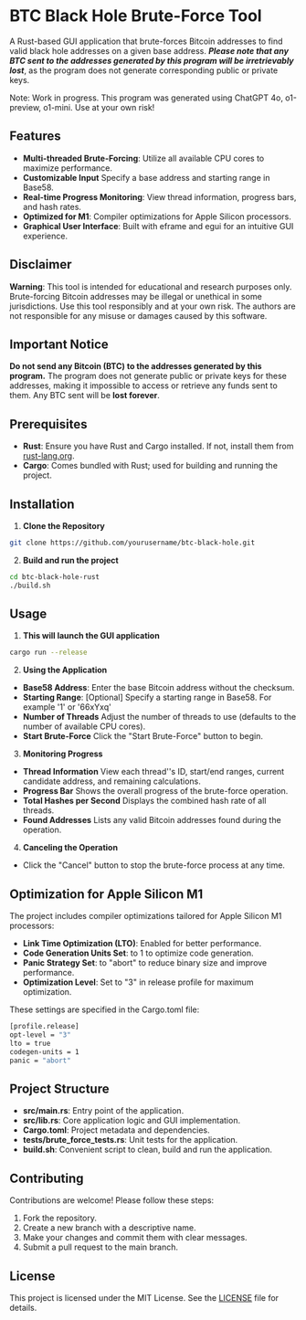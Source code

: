 BTC Black Hole Brute-Force Tool
===============================

A Rust-based GUI application that brute-forces Bitcoin addresses to find valid black hole addresses on a given base address. ***Please note that any BTC sent to the addresses generated by this program will be irretrievably lost***, as the program does not generate corresponding public or private keys.

Note: Work in progress. This program was generated using ChatGPT 4o, o1-preview, o1-mini. Use at your own risk!

Features
--------

* **Multi-threaded Brute-Forcing**: Utilize all available CPU cores to maximize performance.
* **Customizable Input** Specify a base address and starting range in Base58.
* **Real-time Progress Monitoring**: View thread information, progress bars, and hash rates.
* **Optimized for M1**: Compiler optimizations for Apple Silicon processors.
* **Graphical User Interface**: Built with eframe and egui for an intuitive GUI experience.

Disclaimer
----------

**Warning**: This tool is intended for educational and research purposes only. Brute-forcing Bitcoin addresses may be illegal or unethical in some jurisdictions. Use this tool responsibly and at your own risk. The authors are not responsible for any misuse or damages caused by this software.

Important Notice
----------------

**Do not send any Bitcoin (BTC) to the addresses generated by this program.** The program does not generate public or private keys for these addresses, making it impossible to access or retrieve any funds sent to them. Any BTC sent will be **lost forever**.

Prerequisites
-------------

* **Rust**: Ensure you have Rust and Cargo installed. If not, install them from [rust-lang.org](https://www.rust-lang.org/tools/install).
* **Cargo**: Comes bundled with Rust; used for building and running the project.

Installation
------------

1. **Clone the Repository**

```bash
git clone https://github.com/yourusername/btc-black-hole.git
```

2. **Build and run the project**

```bash
cd btc-black-hole-rust
./build.sh
```

Usage
-----

1. **This will launch the GUI application**

```bash
cargo run --release
```

2. **Using the Application**

* **Base58 Address**: Enter the base Bitcoin address without the checksum.
* **Starting Range**: [Optional] Specify a starting range in Base58. For example '1' or '66xYxq'
* **Number of Threads** Adjust the number of threads to use (defaults to the number of available CPU cores).
* **Start Brute-Force** Click the "Start Brute-Force" button to begin.

3. **Monitoring Progress**

* **Thread Information** View each thread''s ID, start/end ranges, current candidate address, and remaining calculations.
* **Progress Bar** Shows the overall progress of the brute-force operation.
* **Total Hashes per Second** Displays the combined hash rate of all threads.
* **Found Addresses** Lists any valid Bitcoin addresses found during the operation.

4. **Canceling the Operation**

* Click the "Cancel" button to stop the brute-force process at any time.

Optimization for Apple Silicon M1
---------------------------------

The project includes compiler optimizations tailored for Apple Silicon M1 processors:

* **Link Time Optimization (LTO)**: Enabled for better performance.
* **Code Generation Units Set**: to 1 to optimize code generation.
* **Panic Strategy Set**: to "abort" to reduce binary size and improve performance.
* **Optimization Level**: Set to "3" in release profile for maximum optimization.

These settings are specified in the Cargo.toml file:

```bash
[profile.release]
opt-level = "3"
lto = true
codegen-units = 1
panic = "abort"
```

Project Structure
-----------------

* **src/main.rs**: Entry point of the application.
* **src/lib.rs**: Core application logic and GUI implementation.
* **Cargo.toml**: Project metadata and dependencies.
* **tests/brute\_force\_tests.rs**: Unit tests for the application.
* **build.sh**: Convenient script to clean, build and run the application.

Contributing
------------

Contributions are welcome! Please follow these steps:

1. Fork the repository.
2. Create a new branch with a descriptive name.
3. Make your changes and commit them with clear messages.
4. Submit a pull request to the main branch.

License
-------

This project is licensed under the MIT License. See the [LICENSE](https://chatgpt.com/c/LICENSE) file for details.

